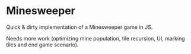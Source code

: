 # Minesweeper
Quick & dirty implementation of a Minesweeper game in JS.

Needs more work (optimizing mine population, tile recursion, UI, marking tiles and end game scenario).